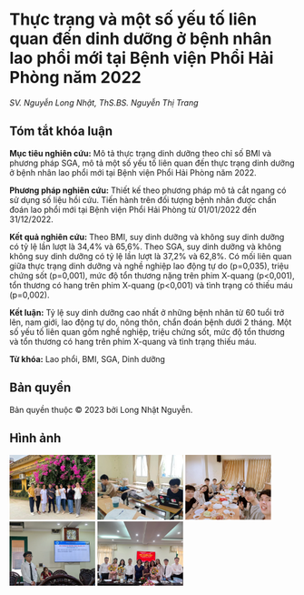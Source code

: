 # Thực trạng và một số yếu tố liên quan đến dinh dưỡng ở bệnh nhân lao phổi mới tại Bệnh viện Phổi Hải Phòng năm 2022

_SV. Nguyễn Long Nhật, ThS.BS. Nguyễn Thị Trang_

## Tóm tắt khóa luận

**Mục tiêu nghiên cứu:** Mô tả thực trạng dinh dưỡng theo chỉ số BMI và phương pháp SGA, mô tả một số yếu tố liên quan đến thực trạng dinh dưỡng ở bệnh nhân lao phổi mới tại Bệnh viện Phổi Hải Phòng năm 2022.

**Phương pháp nghiên cứu:** Thiết kế theo phương pháp mô tả cắt ngang có sử dụng số liệu hồi cứu. Tiến hành trên đối tượng bệnh nhân được chẩn đoán lao phổi mới tại Bệnh viện Phổi Hải Phòng từ 01/01/2022 đến 31/12/2022.

**Kết quả nghiên cứu:** Theo BMI, suy dinh dưỡng và không suy dinh dưỡng có tỷ lệ lần lượt là 34,4% và 65,6%. Theo SGA, suy dinh dưỡng và không không suy dinh dưỡng có tỷ lệ lần lượt là 37,2% và 62,8%. Có mối liên quan giữa thực trạng dinh dưỡng và nghề nghiệp lao động tự do (p=0,035), triệu chứng sốt (p=0,001), mức độ tổn thương nặng trên phim X-quang (p<0,001), tổn thương có hang trên phim X-quang (p<0,001) và tình trạng có thiếu máu (p=0,002).

**Kết luận:** Tỷ lệ suy dinh dưỡng cao nhất ở những bệnh nhân từ 60 tuổi trở lên, nam giới, lao động tự do, nông thôn, chẩn đoán bệnh dưới 2 tháng. Một số yếu tố liên quan gồm nghề nghiệp, triệu chứng sốt, mức độ tổn thương và tổn thương có hang trên phim X-quang và tình trạng thiếu máu.

**Từ khóa:** Lao phổi, BMI, SGA, Dinh dưỡng

## Bản quyền

Bản quyền thuộc &copy; 2023 bởi Long Nhật Nguyễn.

## Hình ảnh

<img src="./photos/221116_090909.webp" width=30%>
<img src="./photos/230415_090909.webp" width=30%>
<img src="./photos/230415_121214.webp" width=30%>
<img src="./photos/230527_100830.webp" width=30%>
<img src="./photos/230527_111909.webp" width=30%>
